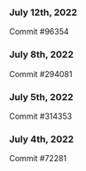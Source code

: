 ### July 12th, 2022

Commit #96354

### July 8th, 2022

Commit #294081

### July 5th, 2022

Commit #314353


### July 4th, 2022

Commit #72281
